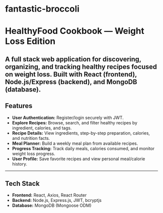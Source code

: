 # fantastic-broccoli
# HealthyFood Cookbook — Weight Loss Edition
A full stack web application for discovering, organizing, and tracking healthy recipes focused on weight loss. Built with React (frontend), Node.js/Express (backend), and MongoDB (database).
---
## Features
- **User Authentication:** Register/login securely with JWT.
- **Explore Recipes:** Browse, search, and filter healthy recipes by ingredient, calories, and tags.
- **Recipe Details:** View ingredients, step-by-step preparation, calories, and nutrition facts.
- **Meal Planner:** Build a weekly meal plan from available recipes.
- **Progress Tracking:** Track daily meals, calories consumed, and monitor weight loss progress.
- **User Profile:** Save favorite recipes and view personal meal/calorie history.
---
## Tech Stack
- **Frontend:** React, Axios, React Router
- **Backend:** Node.js, Express.js, JWT, bcryptjs
- **Database:** MongoDB (Mongoose ODM)
